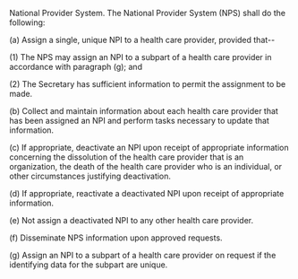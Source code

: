National Provider System. The National Provider System (NPS) shall do the following:

(a) Assign a single, unique NPI to a health care provider, provided that--

(1) The NPS may assign an NPI to a subpart of a health care provider in accordance with paragraph (g); and

(2) The Secretary has sufficient information to permit the assignment to be made.

(b) Collect and maintain information about each health care provider that has been assigned an NPI and perform tasks necessary to update that information.

&#40;c) If appropriate, deactivate an NPI upon receipt of appropriate information concerning the dissolution of the health care provider that is an organization, the death of the health care provider who is an individual, or other circumstances justifying deactivation.

(d) If appropriate, reactivate a deactivated NPI upon receipt of appropriate information.

(e) Not assign a deactivated NPI to any other health care provider.

(f) Disseminate NPS information upon approved requests.

(g) Assign an NPI to a subpart of a health care provider on request if the identifying data for the subpart are unique.
